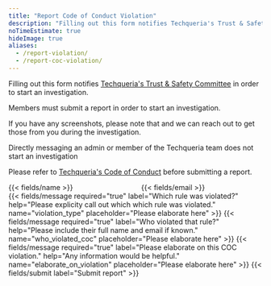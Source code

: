 ```yaml
---
title: "Report Code of Conduct Violation"
description: "Filling out this form notifies Techqueria's Trust & Safety Committee in order to start an investigation."
noTimeEstimate: true
hideImage: true
aliases:
  - /report-violation/
  - /report-coc-violation/
---
```


Filling out this form notifies [Techqueria's Trust & Safety Committee](/trust-and-safety/) in order to start an investigation.

Members must submit a report in order to start an investigation.

If you have any screenshots, please note that and we can reach out to get those from you during the investigation.

Directly messaging an admin or member of the Techqueria team does not start an investigation

Please refer to [Techqueria's Code of Conduct](/coc/) before submitting a report.

<form name="Code of Conduct Violation Report" method="POST" data-netlify-recaptcha="true" data-netlify="true" action="/success/coc-violation/" class="form--max-width-unset form--centered no-ids">
  <input type="hidden" aria-label="Subject" name="_subject" value="Techqueria - New Code of Conduct Violation Report">
  <div class="columns mb-0">
    <div class="column pb-0 pt-0">
      {{< fields/name >}}
    </div>
    <div class="column pb-0 pt-0">
      {{< fields/email >}}
    </div>
  </div>
  {{< fields/message required="true" label="Which rule was violated?" help="Please explicity call out which which rule was violated." name="violation_type" placeholder="Please elaborate here" >}}
  {{< fields/message required="true" label="Who violated that rule?" help="Please include their full name and email if known." name="who_violated_coc" placeholder="Please elaborate here" >}}
  {{< fields/message required="true" label="Please elaborate on this COC violation." help="Any information would be helpful." name="elaborate_on_violation" placeholder="Please elaborate here" >}}
  {{< fields/submit label="Submit report" >}}
</form>
